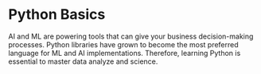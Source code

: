 # Python Basics
AI and ML are powering tools that can give your business decision-making processes. 
Python libraries have grown to become the most preferred language for ML and AI implementations. 
Therefore, learning Python is essential to master data analyze and science. 
